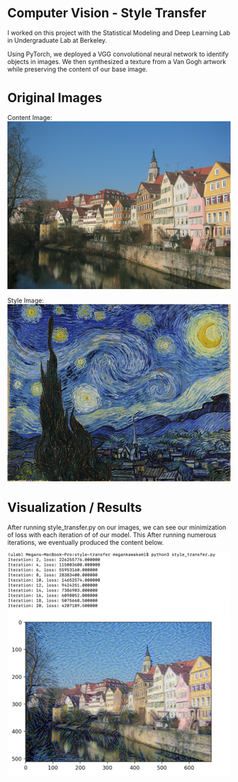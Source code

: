 # Computer Vision - Style Transfer
I worked on this project with the Statistical Modeling and Deep Learning Lab in Undergraduate Lab at Berkeley.  

Using PyTorch, we deployed a VGG convolutional neural network to identify objects in images. We then synthesized a texture from a Van Gogh artwork while preserving the content of our base image.

# Original Images
Content Image:
![Alt text](Images/Tuebingen_Neckarfront.jpg)

Style Image:
![Alt text](Images/vangogh_starry_night.jpg)

# Visualization / Results
After running style_transfer.py on our images, we can see our minimization of loss with each iteration of of our model.  This After running numerous iterations, we eventually produced the content below.

![Alt text](Images/loss.png)
![Alt text](Images/style_transfer_output.png)
